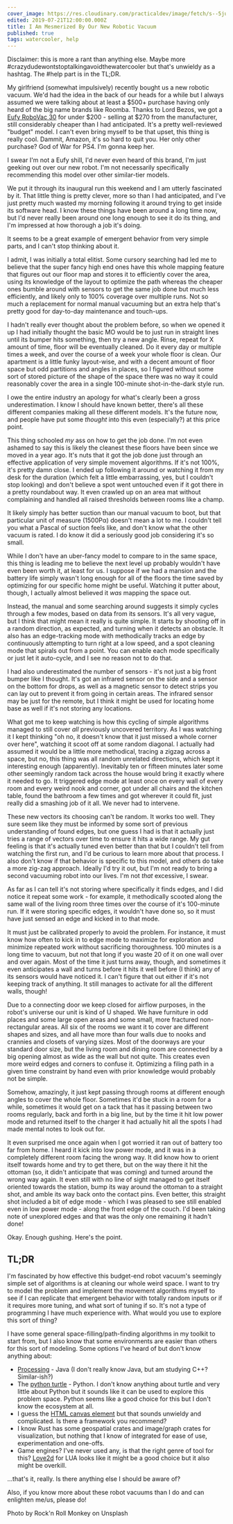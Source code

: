 ```yaml
---
cover_image: https://res.cloudinary.com/practicaldev/image/fetch/s--5juB8G4w--/c_imagga_scale,f_auto,fl_progressive,h_420,q_auto,w_1000/https://thepracticaldev.s3.amazonaws.com/i/1fnrjap1v90ngs0q9axx.jpg
edited: 2019-07-21T12:00:00.000Z
title: I Am Mesmerized By Our New Robotic Vacuum
published: true
tags: watercooler, help
---
```

Disclaimer: this is more a rant than anything else.  Maybe more #crazydudewontstoptalkingavoidthewatercooler but that's unwieldy as a hashtag.  The #help part is in the TL;DR.

My girlfriend (somewhat impulsively) recently bought us a new robotic vacuum.  We'd had the idea in the back of our heads for a while but I always assumed we were talking about at least a $500+ purchase having only heard of the big name brands like Roomba.  Thanks to Lord Bezos, we got a [Eufy RoboVac 30](https://www.eufylife.com/products/variant/robovac-30/T2116111) for under $200 - selling at $270 from the manufacturer, still considerably cheaper than I had anticipated.  It's a pretty well-reviewed "budget" model.  I can't even bring myself to be that upset, this thing is really cool.  Dammit, Amazon, it's so hard to quit you.  Her only other purchase?  God of War for PS4.  I'm gonna keep her.

I swear I'm not a Eufy shill, I'd never even heard of this brand, I'm just geeking out over our new robot.  I'm not necessarily specifically recommending this model over other similar-tier models.

We put it through its inaugural run this weekend and I am utterly fascinated by it.  That little thing is pretty clever, more so than I had anticipated, and I've just pretty much wasted my morning following it around trying to get inside its software head.  I know these things have been around a long time now, but I'd never really been around one long enough to see it do its thing, and I'm impressed at how thorough a job it's doing.

It seems to be a great example of emergent behavior from very simple parts, and I can't stop thinking about it.

I admit, I was initially a total elitist.  Some cursory searching had led me to believe that the super fancy high end ones have this whole mapping feature that figures out our floor map and stores it to efficiently cover the area, using its knowledge of the layout to optimize the path whereas the cheaper ones bumble around with sensors to get the same job done but much less efficiently, and likely only to 100% coverage over multiple runs.  Not so much a replacement for normal manual vacuuming but an extra help that's pretty good for day-to-day maintenance and touch-ups.

I hadn't really ever thought about the problem before, so when we opened it up I had initially thought the basic MO would be to just run in straight lines until its bumper hits something, then try a new angle.  Rinse, repeat for X amount of time, floor will be eventually cleaned.  Do it every day or multiple times a week, and over the course of a week your whole floor is clean.  Our apartment is a little funky layout-wise, and with a decent amount of floor space but odd partitions and angles in places, so I figured without some sort of stored picture of the shape of the space there was no way it could reasonably cover the area in a single 100-minute shot-in-the-dark style run.

I owe the entire industry an apology for what's clearly been a gross underestimation.  I know I should have known better, there's all these different companies making all these different models.  It's the future now, and people have put some *thought* into this even (especially?) at this price point.

This thing schooled *my* ass on how to get the job done.  I'm not even ashamed to say this is likely the cleanest these floors have been since we moved in a year ago.  It's nuts that it got the job done just through an effective application of very simple movement algorithms.  If it's not 100%, it's pretty damn close.  I ended up following it around or watching it from my desk for the duration (which felt a little embarrassing, yes, but I couldn't stop looking) and don't believe a spot went untouched even if it got there in a pretty roundabout way.  It even crawled up on an area mat without complaining and handled all raised thresholds between rooms like a champ.

It likely simply has better suction than our manual vacuum to boot, but that particular unit of measure (1500Pα) doesn't mean a lot to me.  I couldn't tell you what a Pascal of suction feels like, and don't know what the other vacuum is rated.  I do know it did a seriously good job considering it's so small.

While I don't have an uber-fancy model to compare to in the same space, this thing is leading me to believe the next level up probably wouldn't have even been worth it, at least for us.  I suppose if we had a mansion and the battery life simply wasn't long enough for all of the floors the time saved by optimizing for our specific home might be useful.  Watching it putter about, though, I actually almost believed it *was* mapping the space out.

Instead, the manual and some searching around suggests it simply cycles through a few modes, based on data from its sensors.  It's all very vague, but I think that might mean it really is quite simple.  It starts by shooting off in a random direction, as expected, and turning when it detects an obstacle.  It also has an edge-tracking mode with methodically tracks an edge by continuously attempting to turn right at a low speed, and a spot cleaning mode that spirals out from a point.  You can enable each mode specifically or just let it auto-cycle, and I see no reason not to do that.

I had also underestimated the number of sensors - it's not just a big front bumper like I thought.  It's got an infrared sensor on the side and a sensor on the bottom for drops, as well as a magnetic sensor to detect strips you can lay out to prevent it from going in certain areas.  The infrared sensor may be just for the remote, but I think it might be used for locating home base as well if it's not storing any locations.

What got me to keep watching is how this cycling of simple algorithms managed to still cover *all* previously uncovered territory.  As I was watching it I kept thinking "oh no, it doesn't know that it just missed a whole corner over here", watching it scoot off at some random diagonal.  I actually had assumed it would be a little more methodical, tracing a zigzag across a space, but no, this thing was all random unrelated directions, which kept it interesting enough (apparently).  Inevitably ten or fifteen minutes later some other seemingly random tack across the house would bring it exactly where it needed to go.  It triggered edge mode at least once on every wall of every room and every weird nook and corner, got under all chairs and the kitchen table, found the bathroom a few times and got wherever it could fit, just really did a smashing job of it all.  We never had to intervene.

These new vectors its choosing can't be random.  It works too well.  They sure seem like they must be informed by some sort of previous understanding of found edges, but one guess I had is that it actually just tries a range of vectors over time to ensure it hits a wide range. My gut feeling is that it's actually tuned even better than that but I couldn't tell from watching the first run, and I'd be curious to learn more about that process.  I also don't know if that behavior is specific to this model, and others do take a more zig-zag approach.  Ideally I'd try it out, but I'm not ready to bring a second vacuuming robot into our lives.  I'm not *that* excessive, I swear.

As far as I can tell it's not storing where specifically it finds edges, and I did notice it repeat some work - for example, it methodically scooted along the same wall of the living room three times over the course of it's 100-minute run.  If it were storing specific edges, it wouldn't have done so, so it must have just sensed an edge and kicked in to that mode.

It must just be calibrated properly to avoid the problem.  For instance, it must know how often to kick in to edge mode to maximize for exploration and minimize repeated work without sacrificing thoroughness.  100 minutes is a long time to vacuum, but not that long if you waste 20 of it on one wall over and over again.  Most of the time it just turns away, though, and sometimes it even anticipates a wall and turns before it hits it well before (I think) any of its sensors would have noticed it.  I can't figure that out either if it's not keeping track of anything.  It still manages to activate for all the different walls, though!

Due to a connecting door we keep closed for airflow purposes, in the robot's universe our unit is kind of U shaped.  We have furniture in odd places and some large open areas and some small, more fractured non-rectangular areas.  All six of the rooms we want it to cover are different shapes and sizes, and all have more than four walls due to nooks and crannies and closets of varying sizes.  Most of the doorways are your standard door size, but the living room and dining room are connected by a big opening almost as wide as the wall but not quite.  This creates even more weird edges and corners to confuse it.  Optimizing a filing path in a given time constraint by hand even with prior knowledge would probably not be simple.

Somehow, amazingly, it just kept passing through rooms at different enough angles to cover the whole floor.  Sometimes it'd be stuck in a room for a while, sometimes it would get on a tack that has it passing between two rooms regularly, back and forth in a big line, but by the time it hit low power mode and returned itself to the charger it had actually hit all the spots I had made mental notes to look out for.

It even surprised me once again when I got worried it ran out of battery too far from home.  I heard it kick into low power mode, and it was in a completely different room facing the wrong way.  It did know how to orient itself towards home and try to get there, but on the way there it hit the ottoman (so, it didn't anticipate that was coming) and turned around the wrong way again.  It even still with no line of sight managed to get itself oriented towards the station, bump its way around the ottoman to a straight shot, and amble its way back onto the contact pins.  Even better, this straight shot included a bit of edge mode - which I was pleased to see still enabled even in low power mode - along the front edge of the couch.  I'd been taking note of unexplored edges and that was the only one remaining it hadn't done!

Okay.  Enough gushing.  Here's the point.

## TL;DR

I'm fascinated by how effective this budget-end robot vacuum's seemingly simple set of algorithms is at cleaning our whole weird space.  I want to try to model the problem and implement the movement algorithms myself to see if I can replicate that emergent behavior with totally random inputs or if it requires more tuning, and what sort of tuning if so.  It's not a type of programming I have much experience with.  What would you use to explore this sort of thing?

I have some general space-filling/path-finding algorithms in my toolkit to start from, but I also know that some environments are easier than others for this sort of modeling.  Some options I've heard of but don't know anything about:

* [Processing](https://processing.org/) - Java (I don't really know Java, but am studying C++?  Similar-ish?)
* The [python turtle](https://docs.python.org/3.3/library/turtle.html?highlight=turtle) - Python.  I don't know anything about turtle and very little about Python but it sounds like it can be used to explore this problem space.  Python seems like a good choice for this but I don't know the ecosystem at all.
* I guess the [HTML canvas element](https://www.w3schools.com/html/html5_canvas.asp) but that sounds unwieldy and complicated.  Is there a framework you recommend?
* I know Rust has some geospatial crates and image/graph crates for visualization, but nothing that I know of integrated for ease of use, experimentation and one-offs.
* Game engines?  I've never used any, is that the right genre of tool for this?  [Love2d](https://love2d.org/) for LUA looks like it might be a good choice but it also might be overkill.

...that's it, really.  Is there anything else I should be aware of?

Also, if you know more about these robot vacuums than I do and can enlighten me/us, please do!

Photo by Rock'n Roll Monkey on Unsplash
